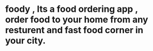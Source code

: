 # foody , Its a food ordering app , order food to your home from any resturent and fast food corner in your city.
